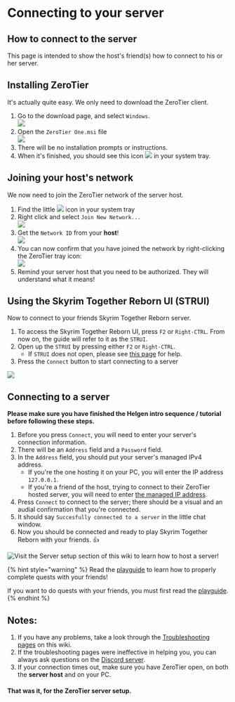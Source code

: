 # Connecting to your server

## How to connect to the server

This page is intended to show the host's friend(s) how to connect to his or her server.

## **Installing ZeroTier**

It's actually quite easy. We only need to download the ZeroTier client.

1. Go to the download page, and select `Windows`.\
   ![](https://i.imgur.com/oieSSOF.png)
2. Open the `ZeroTier One.msi` file\
   ![](https://i.imgur.com/LGMBfam.png)
3. There will be no installation prompts or instructions.
4. When it's finished, you should see this icon ![](https://i.imgur.com/y7wP8VV.png) in your system tray.

## Joining your host's network

We now need to join the ZeroTier network of the server host.

1. Find the little ![](https://i.imgur.com/y7wP8VV.png) icon in your system tray
2. Right click and select `Join New Network...`\
   ![](https://i.imgur.com/CRa9JrG.png)
3. Get the `Network ID` from your **host**!\
   ![](https://i.imgur.com/0mOvowr.png)
4. You can now confirm that you have joined the network by right-clicking the ZeroTier tray icon:\
   ![](https://i.imgur.com/dJdPrSU.png)
5. Remind your server host that you need to be authorized. They will understand what it means!

## Using the Skyrim Together Reborn UI (STRUI)

Now to connect to your friends Skyrim Together Reborn server.

1. To access the Skyrim Together Reborn UI, press `F2` or `Right-CTRL`. From now on, the guide will refer to it as the `STRUI`.
2. Open up the `STRUI` by pressing either `F2` or `Right-CTRL`.
	- If `STRUI` does not open, please see [this page](../../../troubleshooting/the-strui-doesnt-appear-when-i-press-right-ctrl-or-f2.md) for help.
3. Press the `Connect` button to start connecting to a server

![](https://i.imgur.com/EYwwO6P.png)

## Connecting to a server

**Please make sure you have finished the Helgen intro sequence / tutorial before following these steps.**

1. Before you press `Connect`, you will need to enter your server's connection information.
2. There will be an `Address` field and a `Password` field.
3. In the `Address` field, you should put your server's managed IPv4 address.
   - If you're the one hosting it on your PC, you will enter the IP address `127.0.0.1`.
   - If you're a friend of the host, trying to connect to their ZeroTier hosted server, you will need to enter [the managed IP address](./authorizing-users-in-zerotier-network.md#what-ip-address-should-i-send-to-my-friend).
4. Press `Connect` to connect to the server; there should be a visual and an audial confirmation that you're connected.
5. It should say `Succesfully connected to a server` in the little chat window.
6. Now you should be connected and ready to play Skyrim Together Reborn with your friends. :thumbsup:

![Visit the Server setup section of this wiki to learn how to host a server!](https://i.imgur.com/X6INNOZ.gif)

{% hint style="warning" %}
Read the [playguide](../../../../general-information/playguide.md) to learn how to properly complete quests with your friends!

If you want to do quests with your friends, you must first read the [playguide](../../../../general-information/playguide.md).
{% endhint %}



## **Notes:**

1. If you have any problems, take a look through the [Troubleshooting pages](../../../troubleshooting/) on this wiki.
2. If the troubleshooting pages were ineffective in helping you, you can always ask questions on the [Discord server](https://discord.com/invite/skyrimtogether).
3. If your connection times out, make sure you have ZeroTier open, on both the **server host** and on your PC.

#### That was it, for the ZeroTier server setup.
